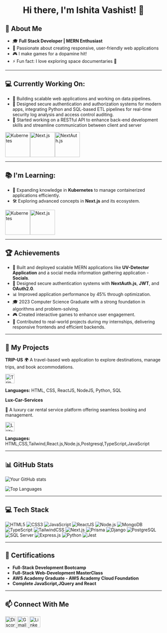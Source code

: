 <h1 align="center">Hi there, I'm Ishita Vashist! 👋</h1>


## 🚀 About Me
- 🎓 **Full Stack Developer | MERN Enthusiast**
- 🌟 Passionate about creating responsive, user-friendly web applications
- 🎮 I make games for a dopamine hit!
- ⚡ Fun fact: I love exploring space documentaries 🌌

---

## 💻 Currently Working On:
- 🌟 Building scalable web applications and working on data pipelines.
- 🔑 Designed secure authentication and authorization systems for modern apps, integrating Python and SQL-based ETL pipelines for real-time security log analysis and access control auditing.
- 🚀 Started working on a RESTful API to enhance back-end development skills and streamline communication between client and server

<img align="center" src="https://img.icons8.com/ios/100/000000/kubernetes.png" alt="Kubernetes" width="80" height="80" /><img align="center" src="https://img.icons8.com/fluency/100/000000/nextjs.png" alt="Next.js" width="80" height="80" /><img align="center" src="https://img.icons8.com/color/100/000000/javascript.png" alt="NextAuth.js" width="80" height="80" />

---

## 📚 I'm Learning:
- 🌱 Expanding knowledge in **Kubernetes** to manage containerized applications efficiently.
- 🛠️ Exploring advanced concepts in **Next.js** and its ecosystem.

<img align="center" src="https://img.icons8.com/ios/100/000000/kubernetes.png" alt="Kubernetes" width="80" height="80" /><img align="center" src="https://img.icons8.com/fluency/100/000000/nextjs.png" alt="Next.js" width="80" height="80" />

---

## 🏆 Achievements
- 🚀 Built and deployed scalable MERN applications like **UV-Detector Application** and a social media information gathering application - **Socials**.
- 🔑 Designed secure authentication systems with **NextAuth.js**, **JWT**, and **OAuth2.0**.
- 📊 Improved application performance by 45% through optimization.
- 🎓 2023 Computer Science Graduate with a strong foundation in algorithms and problem-solving.
- 🎮 Created interactive games to enhance user engagement.
- 🌟 Contributed to real-world projects during my internships, delivering responsive frontends and efficient backends.

---

## 🔗 My Projects

**TRIP-US**
  🌍 A travel-based web application to explore destinations, manage trips, and book accommodations.  
<div align="left">
  <a href="https://github.com/IshitaVashist/TripUs.git" target="_blank">
    <img src="https://img.shields.io/static/v1?message=Trip-Us&logo=github&label=&color=181717&logoColor=red&labelColor=&style=for-the-badge" height="30" alt="TripUS GitHub Repo" />
  </a>
</div>

**Languages:** HTML, CSS, ReactJS, NodeJS, Python, SQL


**Lux-Car-Services** 

  🚗 A luxury car rental service platform offering seamless booking and management.  
  <div align="left">
  <a href="https://github.com/IshitaVashist/LuxCarServices.git" target="_blank">
    <img src="https://img.shields.io/static/v1?message=Lux-Car-Services&logo=github&label=&color=181717&logoColor=red&labelColor=&style=for-the-badge" height="30" alt="Lux-Car-Services GitHub Repo" />
  </a>
</div>

**Languages:** HTML,CSS,Tailwind,React.js,Node.js,Postgresql,TypeScript,JavaScript


---

## 📊 GitHub Stats
![Your GitHub stats](https://github-readme-stats.vercel.app/api?username=IshitaVashist&show_icons=true&theme=radical)

![Top Languages](https://github-readme-stats.vercel.app/api/top-langs/?username=IshitaVashist&layout=compact&theme=radical&langs_count=3&custom_title=Most%20Used%20Languages%20-%20TypeScript,%20JavaScript,%20Python)

---

## 💻 Tech Stack
![HTML5](https://img.shields.io/badge/HTML5-E34F26?style=for-the-badge&logo=html5&logoColor=white)
![CSS3](https://img.shields.io/badge/CSS3-1572B6?style=for-the-badge&logo=css3&logoColor=white)
![JavaScript](https://img.shields.io/badge/JavaScript-F7DF1E?style=for-the-badge&logo=javascript&logoColor=black)
![ReactJS](https://img.shields.io/badge/React-61DAFB?style=for-the-badge&logo=react&logoColor=black)
![Node.js](https://img.shields.io/badge/Node.js-339933?style=for-the-badge&logo=node.js&logoColor=white)
![MongoDB](https://img.shields.io/badge/MongoDB-4EA94B?style=for-the-badge&logo=mongodb&logoColor=white)
![TypeScript](https://img.shields.io/badge/TypeScript-007ACC?style=for-the-badge&logo=typescript&logoColor=white)
![TailwindCSS](https://img.shields.io/badge/TailwindCSS-38B2AC?style=for-the-badge&logo=tailwindcss&logoColor=white)
![Next.js](https://img.shields.io/badge/Next.js-000000?style=for-the-badge&logo=next.js&logoColor=white)
![Prisma](https://img.shields.io/badge/Prisma-2D3748?style=for-the-badge&logo=prisma&logoColor=white)
![Django](https://img.shields.io/badge/Django-092E20?style=for-the-badge&logo=django&logoColor=white)
![PostgreSQL](https://img.shields.io/badge/PostgreSQL-316192?style=for-the-badge&logo=postgresql&logoColor=white)
![SQL Server](https://img.shields.io/badge/SQL%20Server-CC2927?style=for-the-badge&logo=microsoft-sql-server&logoColor=white)
![Express.js](https://img.shields.io/badge/Express.js-404D59?style=for-the-badge&logo=express&logoColor=white)
![Python](https://img.shields.io/badge/Python-3776AB?style=for-the-badge&logo=python&logoColor=white)
![Jest](https://img.shields.io/badge/Jest-C21325?style=for-the-badge&logo=jest&logoColor=white)

---

## 📜 Certifications 
- **Full-Stack Development Bootcamp**
- **Full-Stack Web-Development MasterClass**
- **AWS Academy Graduate - AWS Academy Cloud Foundation**
- **Complete JavaScript,JQuery and React**

---

## 📫 Connect With Me


<div align="left">
  <a href="https://discord.com/channels/@me" target="_blank">
    <img src="https://img.shields.io/static/v1?message=Discord&logo=discord&label=&color=7289DA&logoColor=white&labelColor=&style=for-the-badge" height="35" alt="Discord" />
  </a>
  
  <a href="ishitavashistprof@gmail.com">
    <img src="https://img.shields.io/static/v1?message=Gmail&logo=gmail&label=&color=D14836&logoColor=white&labelColor=&style=for-the-badge" height="35" alt="Gmail" />
  </a>
  
  <a href="https://www.linkedin.com/in/IshitaVashist/" target="_blank">
    <img src="https://img.shields.io/static/v1?message=LinkedIn&logo=linkedin&label=&color=0077B5&logoColor=white&labelColor=&style=for-the-badge" height="35" alt="LinkedIn" />
  </a>
</div>

